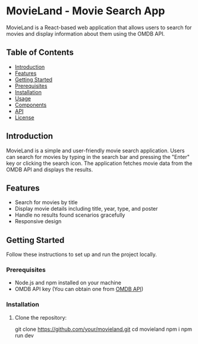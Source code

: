 # MovieLand - Movie Search App

MovieLand is a React-based web application that allows users to search for movies and display information about them using the OMDB API.

## Table of Contents

- [Introduction](#introduction)
- [Features](#features)
- [Getting Started](#getting-started)
- [Prerequisites](#prerequisites)
- [Installation](#installation)
- [Usage](#usage)
- [Components](#components)
- [API](#api)
- [License](#license)

## Introduction

MovieLand is a simple and user-friendly movie search application. Users can search for movies by typing in the search bar and pressing the "Enter" key or clicking the search icon. The application fetches movie data from the OMDB API and displays the results.

## Features

- Search for movies by title
- Display movie details including title, year, type, and poster
- Handle no results found scenarios gracefully
- Responsive design

## Getting Started

Follow these instructions to set up and run the project locally.

### Prerequisites

- Node.js and npm installed on your machine
- OMDB API key (You can obtain one from [OMDB API](http://www.omdbapi.com/apikey.aspx))

### Installation

1. Clone the repository:
   
   git clone https://github.com/your/movieland.git
   cd movieland
   npm i
   npm run dev

